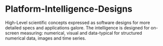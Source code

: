 # Platform-Intelligence-Designs
High-Level scientific concepts expressed as software designs for more detailed specs and applications galore. The intelligence is designed for on-screen measuring: numerical, visual and data-typical for structured numerical data, images and time series. 
